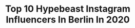 ---
title: Top 10 Hypebeast Instagram Influencers In Berlin In 2020
description: >-
  Find top hypebeast Instagram influencers in Berlin in 2020. Most popular hashtags: #hypebeast #streetwear #simplefits #nike.
platform: Instagram
profiles:
  - username: "mefyou"
    fullname: >-
      YoungBoy💥💋A.k.a Spider-Mef🤟🏽🕸
    location: "Germany"
    followers: 486829
    engagement: 91
    commentsToLikes: 0.028644
    avatar: "https://scontent-atl3-1.cdninstagram.com/v/t51.2885-19/s320x320/90639799_199455408053524_3522256620220317696_n.jpg?_nc_ht=scontent-atl3-1.cdninstagram.com&_nc_ohc=gx_BWnQ38r4AX_Bl2Mu&oh=2cf7907b6b69f4239ec227d1aef13f1e&oe=5EBCA124"
    verified: true
    hashtags: "#hypebeast, #berlinlebt, #berlincity, #redcarpetfashion"
  - username: "toni.dreher"
    fullname: >-
      TONI
    location: "Germany"
    followers: 171231
    engagement: 301
    commentsToLikes: 0.012997
    avatar: "https://scontent-lhr8-1.cdninstagram.com/v/t51.2885-19/s320x320/89968306_270493580600713_4305187827810828288_n.jpg?_nc_ht=scontent-lhr8-1.cdninstagram.com&_nc_ohc=BMh-GiH9jJMAX_csIms&oh=cd15b23a6bcb3ad04b117213223e2e38&oe=5EBC0861"
    verified: true
    hashtags: "#savage, #quarantine, #fyp, #skinny"
  - username: "ricooder"
    fullname: >-
      Rico Oder
    location: "Germany"
    followers: 19803
    engagement: 1253
    commentsToLikes: 0.029815
    avatar: "https://scontent-ams4-1.cdninstagram.com/v/t51.2885-19/s150x150/28157884_356280134857537_6879664484290396160_n.jpg?_nc_ht=scontent-ams4-1.cdninstagram.com&_nc_ohc=aULkr5_ipuUAX_nWNWs&oh=0a22c33d10d200f733e0f0332d6a06cc&oe=5EB525CF"
    verified: false
    hashtags: "#ig, #agameoftones, #topberlinphoto, #skyline"
  - username: "e.ble"
    fullname: >-
      Eric Trocha
    location: "Germany"
    followers: 55020
    engagement: 261
    commentsToLikes: 0.499107
    avatar: "https://scontent-lhr8-1.cdninstagram.com/v/t51.2885-19/s320x320/89606737_512918432980658_4946912158660165632_n.jpg?_nc_ht=scontent-lhr8-1.cdninstagram.com&_nc_ohc=88kbl1E3uZAAX_Ss83J&oh=5934410517ac51586ed5aebe13e6a889&oe=5EB69434"
    verified: false
    hashtags: "#hypebeaststyle, #yeezy, #werbung, #ootd"
  - username: "masha_medusa"
    fullname: >-
      Masha
    location: "Germany"
    followers: 18879
    engagement: 886
    commentsToLikes: 0.055786
    avatar: "https://scontent-ams4-1.cdninstagram.com/v/t51.2885-19/s320x320/21980739_148317489104815_4767254793359982592_n.jpg?_nc_ht=scontent-ams4-1.cdninstagram.com&_nc_ohc=JjsoA7zbc6wAX-fg4dT&oh=3a8a416839a5cd489e41bf7f0e8ae37f&oe=5EBB7679"
    verified: false
    hashtags: "#ad, #justhoshoot, #weareone, #wolfskintechlab"
  - username: "hypedjason"
    fullname: >-
      DRIPONLY💧
    location: "Germany"
    followers: 133683
    engagement: 134
    commentsToLikes: 0.209193
    avatar: "https://scontent-lhr8-1.cdninstagram.com/v/t51.2885-19/s320x320/81037719_2687876691333328_3179382904169955328_n.jpg?_nc_ht=scontent-lhr8-1.cdninstagram.com&_nc_ohc=uNEks1h8znQAX9JocVC&oh=16e8c59ff9126f7e86b7edb2e64fa0a4&oe=5EBB4FA9"
    verified: false
    hashtags: "#sneakerfreakermag, #hypeaf, #snobshots, #menstyle"
  - username: "officialkingdakong"
    fullname: >-
      𝚂𝚝𝚛𝚎𝚎𝚝𝚏𝚊𝚜𝚑𝚒𝚘𝚗 𝚋𝚢 𝐊𝐀𝐍𝐀𝐎
    location: "Germany"
    followers: 5680
    engagement: 906
    commentsToLikes: 0.104327
    avatar: "https://scontent-ams4-1.cdninstagram.com/v/t51.2885-19/s320x320/90350335_267286920939038_1460248653976305664_n.jpg?_nc_ht=scontent-ams4-1.cdninstagram.com&_nc_ohc=JYZH3lIPs3MAX_NE4EX&oh=64718f65a35d6493d2aaa8772a0cb878&oe=5EB9FED4"
    verified: false
    hashtags: "#trillesoutfit, #outfitberloga, #modernnotoriety, #streetwearbrand"
  - username: "vivienriverphoenix"
    fullname: >-
      ✨Vɪᴠɪᴇɴ✨
    location: "Germany"
    followers: 143857
    engagement: 703
    commentsToLikes: 0.017862
    avatar: "https://scontent-lhr8-1.cdninstagram.com/v/t51.2885-19/s320x320/84444180_607512846693619_966756503644012544_n.jpg?_nc_ht=scontent-lhr8-1.cdninstagram.com&_nc_ohc=lfMyZcSwVkoAX812ppu&oh=14ec782438dc329abb4ac2a5c5fa764c&oe=5EB9AB3F"
    verified: false
    hashtags: "#motd, #swimmingpool, #vegansofinstagram, #wiwt"
  - username: "tommeeblvck"
    fullname: >-
      Thomas Mende aka. Tommeeblack
    location: "Germany"
    followers: 58980
    engagement: 271
    commentsToLikes: 0.114415
    avatar: "https://scontent-ams4-1.cdninstagram.com/v/t51.2885-19/s320x320/42941011_675663266147371_6765019983115190272_n.jpg?_nc_ht=scontent-ams4-1.cdninstagram.com&_nc_ohc=aGTKqgnv63oAX8J6qsk&oh=42e1c5ca24b3da156466a606a8d60aff&oe=5EB840DE"
    verified: false
    hashtags: "#outfitoftheday, #cozy, #travisscottjordan1, #teamnike"
  - username: "anh.yeong"
    fullname: >-
      Anh Nguyen | Berlin
    location: "Germany"
    followers: 31367
    engagement: 892
    commentsToLikes: 0.061887
    avatar: "https://scontent-lht6-1.cdninstagram.com/v/t51.2885-19/s320x320/87242381_226782625031266_2402519965677649920_n.jpg?_nc_ht=scontent-lht6-1.cdninstagram.com&_nc_ohc=kNGwGV_hdqUAX8oRiL4&oh=12f0024d15a922ba645e69c19f66fcb7&oe=5EB95145"
    verified: false
    hashtags: "#discovertokyo, #somewheremagazine, #lookingup, #berlingram"
---